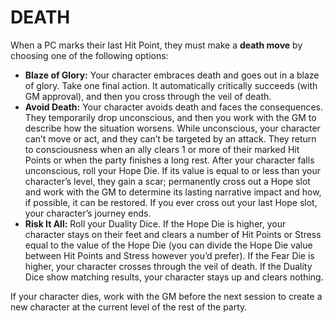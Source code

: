 # DEATH

When a PC marks their last Hit Point, they must make a **death move** by choosing one of the following options:

- **Blaze of Glory:** Your character embraces death and goes out in a blaze of glory. Take one final action. It automatically critically succeeds (with GM approval), and then you cross through the veil of death.
- **Avoid Death:** Your character avoids death and faces the consequences. They temporarily drop unconscious, and then you work with the GM to describe how the situation worsens. While unconscious, your character can’t move or act, and they can’t be targeted by an attack. They return to consciousness when an ally clears 1 or more of their marked Hit Points or when the party finishes a long rest. After your character falls unconscious, roll your Hope Die. If its value is equal to or less than your character’s level, they gain a scar; permanently cross out a Hope slot and work with the GM to determine its lasting narrative impact and how, if possible, it can be restored. If you ever cross out your last Hope slot, your character’s journey ends.
- **Risk It All:** Roll your Duality Dice. If the Hope Die is higher, your character stays on their feet and clears a number of Hit Points or Stress equal to the value of the Hope Die (you can divide the Hope Die value between Hit Points and Stress however you’d prefer). If the Fear Die is higher, your character crosses through the veil of death. If the Duality Dice show matching results, your character stays up and clears nothing.

If your character dies, work with the GM before the next session to create a new character at the current level of the rest of the party.
